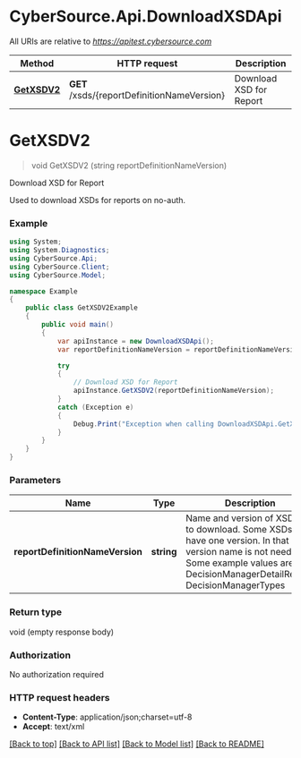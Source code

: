 # CyberSource.Api.DownloadXSDApi

All URIs are relative to *https://apitest.cybersource.com*

Method | HTTP request | Description
------------- | ------------- | -------------
[**GetXSDV2**](DownloadXSDApi.md#getxsdv2) | **GET** /xsds/{reportDefinitionNameVersion} | Download XSD for Report


<a name="getxsdv2"></a>
# **GetXSDV2**
> void GetXSDV2 (string reportDefinitionNameVersion)

Download XSD for Report

Used to download XSDs for reports on no-auth.

### Example
```csharp
using System;
using System.Diagnostics;
using CyberSource.Api;
using CyberSource.Client;
using CyberSource.Model;

namespace Example
{
    public class GetXSDV2Example
    {
        public void main()
        {
            var apiInstance = new DownloadXSDApi();
            var reportDefinitionNameVersion = reportDefinitionNameVersion_example;  // string | Name and version of XSD file to download. Some XSDs only have one version. In that case version name is not needed. Some example values are DecisionManagerDetailReport, DecisionManagerTypes

            try
            {
                // Download XSD for Report
                apiInstance.GetXSDV2(reportDefinitionNameVersion);
            }
            catch (Exception e)
            {
                Debug.Print("Exception when calling DownloadXSDApi.GetXSDV2: " + e.Message );
            }
        }
    }
}
```

### Parameters

Name | Type | Description  | Notes
------------- | ------------- | ------------- | -------------
 **reportDefinitionNameVersion** | **string**| Name and version of XSD file to download. Some XSDs only have one version. In that case version name is not needed. Some example values are DecisionManagerDetailReport, DecisionManagerTypes | 

### Return type

void (empty response body)

### Authorization

No authorization required

### HTTP request headers

 - **Content-Type**: application/json;charset=utf-8
 - **Accept**: text/xml

[[Back to top]](#) [[Back to API list]](../README.md#documentation-for-api-endpoints) [[Back to Model list]](../README.md#documentation-for-models) [[Back to README]](../README.md)

